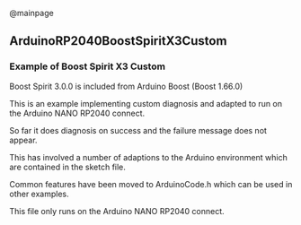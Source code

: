 @mainpage

## ArduinoRP2040BoostSpiritX3Custom

### Example of Boost Spirit X3 Custom

Boost Spirit 3.0.0 is included from Arduino Boost (Boost 1.66.0)

This is an example implementing custom diagnosis
and adapted to run on the Arduino NANO RP2040 connect.

So far it does diagnosis on success and the failure message does not appear.

This has involved a number of adaptions to the Arduino environment which are contained in the sketch file.

Common features have been moved to ArduinoCode.h which can be used in other examples.

This file only runs on the Arduino NANO RP2040 connect.

